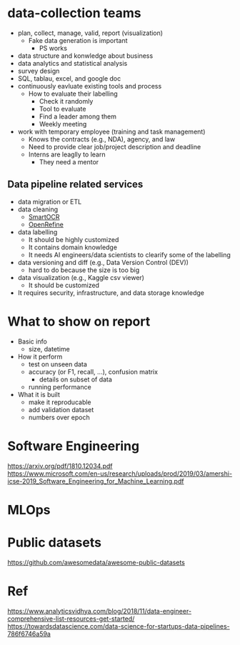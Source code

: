 # data-collection teams
* plan, collect, manage, valid, report (visualization)
  * Fake data generation is important
    * PS works
* data structure and konwledge about business
* data analytics and statistical analysis
* survey design
* SQL, tablau, excel, and google doc
* continuously eavluate existing tools and process
  * How to evaluate their labelling
    * Check it randomly
    * Tool to evaluate
    * Find a leader among them
    * Weekly meeting
* work with temporary employee (training and task management)
  * Knows the contracts (e.g., NDA), agency, and law
  * Need to provide clear job/project description and deadline
  * Interns are leaglly to learn
    * They need a mentor

## Data pipeline related services
* data migration or ETL 
* data cleaning
  * [SmartOCR](https://www.smartocr.jp/)
  * [OpenRefine](https://openrefine.org/)
* data labelling
  * It should be highly customized
  * It contains domain knowledge
  * It needs AI engineers/data scientists to clearify some of the labelling
* data versioning and diff (e.g., Data Version Control (DEV))
  * hard to do because the size is too big
* data visualization (e.g., Kaggle csv viewer)
  * It should be customized
* It requires security, infrastructure, and data storage knowledge

# What to show on report
* Basic info
  * size, datetime
* How it perform
  * test on unseen data
  * accuracy (or F1, recall, ...), confusion matrix
    * details on subset of data
  * running performance
* What it is built
  * make it reproducable
  * add validation dataset
  * numbers over epoch

# Software Engineering  
https://arxiv.org/pdf/1810.12034.pdf  
https://www.microsoft.com/en-us/research/uploads/prod/2019/03/amershi-icse-2019_Software_Engineering_for_Machine_Learning.pdf  

# MLOps

# Public datasets  
https://github.com/awesomedata/awesome-public-datasets  

# Ref  
https://www.analyticsvidhya.com/blog/2018/11/data-engineer-comprehensive-list-resources-get-started/  
https://towardsdatascience.com/data-science-for-startups-data-pipelines-786f6746a59a  
